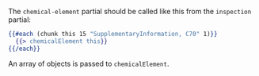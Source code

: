 The `chemical-element` partial should be called like this from the `inspection` partial:

```hbs
{{#each (chunk this 15 "SupplementaryInformation, C70" 1)}}
  {{> chemicalElement this}}
{{/each}}
```

An array of objects is passed to `chemicalElement`.
